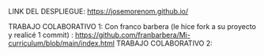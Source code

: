LINK DEL DESPLIEGUE: https://josemorenom.github.io/

TRABAJO COLABORATIVO 1: Con franco barbera (le hice fork a su proyecto y realicé 1 commit) : https://github.com/franbarbera/Mi-curriculum/blob/main/index.html
TRABAJO COLABORATIVO 2: 

